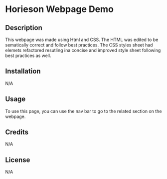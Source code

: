# Horieson Webpage Demo

## Description

This webpage was made using Html and CSS. The HTML was edited to be sematically correct and follow best practices. The CSS styles sheet had elemets refactored resutling ina concise and improved style sheet following best practices as well.

## Installation

N/A

## Usage

To use this page, you can use the nav bar to go to the related section on the webpage.

## Credits

N/A

## License

N/A